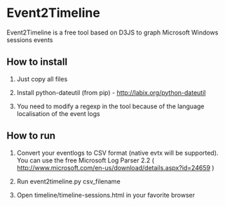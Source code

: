 Event2Timeline
==============

Event2Timeline is a free tool based on D3JS to graph Microsoft Windows sessions events

How to install
--------------

1) Just copy all files

2) Install python-dateutil (from pip) - http://labix.org/python-dateutil

3) You need to modify a regexp in the tool because of the language localisation of the event logs

How to run 
----------

1) Convert your eventlogs to CSV format (native evtx will be supported). 
You can use the free Microsoft Log Parser 2.2 ( http://www.microsoft.com/en-us/download/details.aspx?id=24659 )

2) Run event2timeline.py csv_filename

3) Open timeline/timeline-sessions.html in your favorite browser

